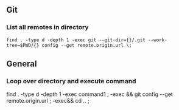 ## Git
### List all remotes in directory
```
find . -type d -depth 1 -exec git --git-dir={}/.git --work-tree=$PWD/{} config --get remote.origin.url \;
```

## General
### Loop over directory and execute command
find . -type d -depth 1 -exec command1 \; -exec && git config --get remote.origin.url  \; -exec&& cd .. \;
<!--stackedit_data:
eyJoaXN0b3J5IjpbLTE5NjAwMTIwMTZdfQ==
-->